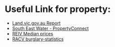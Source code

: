 # Useful Link for property:

- [Land.vic.gov.au Report](http://services.land.vic.gov.au/maps/interactive.jsp)
- [South East Water - PropertyConnect](https://secureapp.southeastwater.com.au/Propertyconnect/#/property/64E00FEC-45B2-4368-AE61-EF02B515D8F6/23006F78-18B2-4093-B422-F7C0C7C0817A)
- [REIV Median prices](http://www.reiv.com.au/property-data/median-prices/median-house-prices)
- [RACV burglary-statistics](https://www.racv.com.au/in-your-home/home-advice/burglary-statistics.html)
